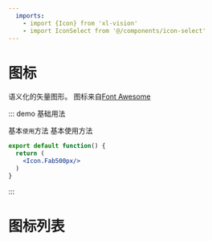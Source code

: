 ```yaml
---
  imports:
    - import {Icon} from 'xl-vision' 
    - import IconSelect from '@/components/icon-select'
---
```

# 图标
语义化的矢量图形。
图标来自[Font Awesome](https://fontawesome.com/)

::: demo 基础用法

基本`使用`方法
基本使用方法

```jsx
export default function() {
  return (
    <Icon.Fab500px/> 
  )
}
```

:::

# 图标列表
<IconSelect/>
